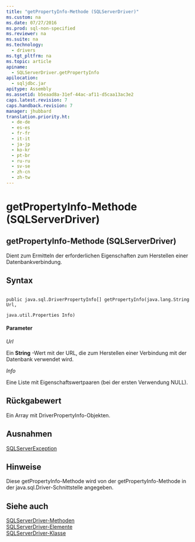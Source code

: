 ```yaml
---
title: "getPropertyInfo-Methode (SQLServerDriver)"
ms.custom: na
ms.date: 07/27/2016
ms.prod: sql-non-specified
ms.reviewer: na
ms.suite: na
ms.technology: 
  - drivers
ms.tgt_pltfrm: na
ms.topic: article
apiname: 
  - SQLServerDriver.getPropertyInfo
apilocation: 
  - sqljdbc.jar
apitype: Assembly
ms.assetid: b5eaad8a-31ef-44ac-af11-d5caa13ac3e2
caps.latest.revision: 7
caps.handback.revision: 7
manager: jhubbard
translation.priority.ht: 
  - de-de
  - es-es
  - fr-fr
  - it-it
  - ja-jp
  - ko-kr
  - pt-br
  - ru-ru
  - sv-se
  - zh-cn
  - zh-tw
---
```

# getPropertyInfo-Methode (SQLServerDriver)
    
## getPropertyInfo\-Methode \(SQLServerDriver\)  
 Dient zum Ermitteln der erforderlichen Eigenschaften zum Herstellen einer Datenbankverbindung.  
  
## Syntax  
  
```  
  
public java.sql.DriverPropertyInfo[] getPropertyInfo(java.lang.String Url,  
                                                     java.util.Properties Info)  
```  
  
#### Parameter  
 *Url*  
  
 Ein **String** \-Wert mit der URL, die zum Herstellen einer Verbindung mit der Datenbank verwendet wird.  
  
 *Info*  
  
 Eine Liste mit Eigenschaftswertpaaren \(bei der ersten Verwendung NULL\).  
  
## Rückgabewert  
 Ein Array mit DriverPropertyInfo\-Objekten.  
  
## Ausnahmen  
 [SQLServerException](../content/SQLServerException-Class.md)  
  
## Hinweise  
 Diese getPropertyInfo\-Methode wird von der getPropertyInfo\-Methode in der java.sql.Driver\-Schnittstelle angegeben.  
  
## Siehe auch  
 [SQLServerDriver-Methoden](../content/SQLServerDriver-Methods.md)   
 [SQLServerDriver-Elemente](../content/SQLServerDriver-Members.md)   
 [SQLServerDriver-Klasse](../content/SQLServerDriver-Class.md)  
  
  